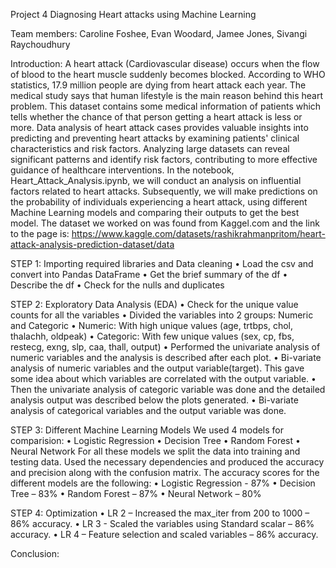 Project 4
Diagnosing Heart attacks using Machine Learning

Team members: Caroline Foshee, Evan Woodard, Jamee Jones, Sivangi Raychoudhury

Introduction:
A heart attack (Cardiovascular disease) occurs when the flow of blood to the heart muscle suddenly becomes blocked. According to WHO statistics, 17.9 million people are dying from heart attack each year. The medical study says that human lifestyle is the main reason behind this heart problem. 
This dataset contains some medical information of patients which tells whether the chance of that person getting a heart attack is less or more. Data analysis of heart attack cases provides valuable insights into predicting and preventing heart attacks by examining patients' clinical characteristics and risk factors. Analyzing large datasets can reveal significant patterns and identify risk factors, contributing to more effective guidance of healthcare interventions.
In the notebook, Heart_Attack_Analysis.ipynb, we will conduct an analysis on influential factors related to heart attacks. Subsequently, we will make predictions on the probability of individuals experiencing a heart attack, using different Machine Learning models and comparing their outputs to get the best model. 
The dataset we worked on was found from Kaggel.com and the link to the page is: https://www.kaggle.com/datasets/rashikrahmanpritom/heart-attack-analysis-prediction-dataset/data



STEP 1: Importing required libraries and Data cleaning
•	Load the csv and convert into Pandas DataFrame
•	Get the brief summary of the df
•	Describe the df
•	Check for the nulls and duplicates

STEP 2: Exploratory Data Analysis (EDA)
•	Check for the unique value counts for all the variables 
•	Divided the variables into 2 groups: Numeric and Categoric
•	Numeric: With high unique values (age, trtbps, chol, thalachh, oldpeak)
•	Categoric: With few unique values (sex, cp, fbs, restecg, exng, slp, caa, thall, output)
•	Performed the univariate analysis of numeric variables and the analysis is described after each plot. 
•	Bi-variate analysis of numeric variables and the output variable(target). This gave some idea about which variables are correlated with the output variable. 
•	Then the univariate analysis of categoric variable was done and the detailed analysis output was described below the plots generated. 
•	Bi-variate analysis of categorical variables and the output variable was done. 

STEP 3: Different Machine Learning Models
We used 4 models for comparision: 
•	Logistic Regression
•	Decision Tree
•	Random Forest
•	Neural Network
For all these models we split the data into training and testing data. Used the necessary dependencies and produced the accuracy and precision along with the confusion matrix. The accuracy scores for the different models are the following:
•	Logistic Regression - 87%
•	Decision Tree – 83%
•	Random Forest – 87%
•	Neural Network – 80%

STEP 4: Optimization
•	LR 2 – Increased the max_iter from 200 to 1000 – 86% accuracy.
•	LR 3 - Scaled the variables using Standard scalar – 86% accuracy.
•	LR 4 – Feature selection and scaled variables – 86% accuracy. 

Conclusion:


